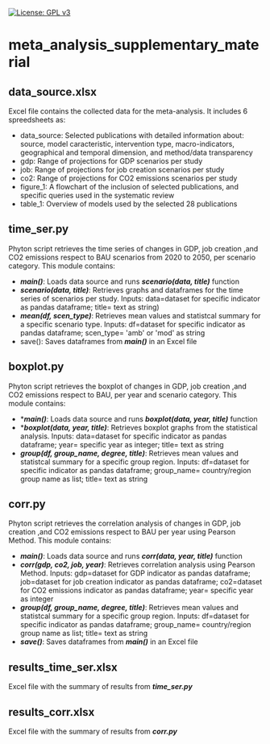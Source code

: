 [![License: GPL v3](https://img.shields.io/badge/License-GPL%20v3-blue.svg)](https://www.gnu.org/licenses/gpl-3.0)

# meta_analysis_supplementary_material

## data_source.xlsx
Excel file contains the collected data for the meta-analysis. It includes 6 spreedsheets as:
* data_source: Selected publications with detailed information about: source, model caracteristic, intervention type, macro-indicators, geographical and temporal dimension, and method/data transparency
* gdp: Range of projections for GDP scenarios per study
* job: Range of projections for job creation scenarios per study
* co2: Range of projections for CO2 emissions scenarios per study
* figure_1: A flowchart  of the inclusion of selected publications, and specific queries used in the systematic review
* table_1: Overview of models used by the selected 28 publications

## time_ser.py
Phyton script retrieves the time series of changes in GDP, job creation ,and CO2 emissions respect to BAU scenarios from 2020 to 2050, per scenario category. This module contains:
* ***main()***: Loads data source and runs ***scenario(data, title)*** function
* ***scenario(data, title)***: Retrieves  graphs and dataframes for the time series of scenarios per study. Inputs: data=dataset for specific indicator as pandas dataframe; title= text as string)
* ***mean(df, scen_type)***: Retrieves mean values and statistcal summary for a specific scenario type. Inputs: df=dataset for specific indicator as pandas dataframe; scen_type= 'amb' or 'mod' as string
* save(): Saves dataframes from ***main()*** in an Excel file

## boxplot.py
Phyton script retrieves the boxplot of changes in GDP, job creation ,and CO2 emissions respect to BAU, per year and scenario category. This module contains:
* ****main()***: Loads data source and runs ***boxplot(data, year, title)*** function
* ****boxplot(data, year, title)***: Retrieves boxplot graphs from the statistical analysis. Inputs: data=dataset for specific indicator as pandas dataframe; year= specific year as integer; title= text as string
* ***group(df, group_name, degree, title)***: Retrieves mean values and statistcal summary for a specific group region. Inputs: df=dataset for specific indicator as pandas dataframe; group_name= country/region group name as list; title= text as string

## corr.py
Phyton script retrieves the correlation analysis of changes in GDP, job creation ,and CO2 emissions respect to BAU per year using Pearson Method. This module contains:
* ***main()***: Loads data source and runs ***corr(data, year, title)*** function
* ***corr(gdp, co2, job, year)***: Retrieves correlation analysis using Pearson Method. Inputs: gdp=dataset for GDP indicator as pandas dataframe; job=dataset for job creation indicator as pandas dataframe; co2=dataset for CO2 emissions indicator as pandas dataframe; year= specific year as integer
 * ***group(df, group_name, degree, title)***: Retrieves mean values and statistcal summary for a specific group region. Inputs: df=dataset for specific indicator as pandas dataframe; group_name= country/region group name as list; title= text as string
* ***save()***: Saves dataframes from ***main()*** in an Excel file

## results_time_ser.xlsx
Excel file with the summary of results from ***time_ser.py***

## results_corr.xlsx
Excel file with the summary of results from ***corr.py***
